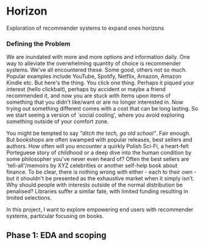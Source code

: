 # Horizon
Exploration of recommender systems to expand ones horizons


### Defining the Problem
We are inundated with more and more options and information daily. One way to alleviate the overwhelming quantity of choice is recommender systems. We've all encountered these. Some good, others not so much. Popular examples include YouTube, Spotify, Netflix, Amazon, Amazon Kindle etc. But here's the thing. You click one thing. Perhaps it piqued your interest (hello clickbait), perhaps by accident or maybe a friend recommended it, and now you are stuck with items upon items of something that you didn't like/want or are no longer interested in.  Now trying out something different comes with a cost that can be long lasting. So we start seeing a version of `social cooling', where you avoid exploring something outside of your comfort zone. 

You might be tempted to say _"ditch the tech, go old school"_. Fair enough. But bookshops are often swamped with popular releases, best sellers and authors. How often will you encounter a quirkly Polish Sci-Fi, a heart-felt Porteguese story of childhood or a deep dive into the human condition by some philosopher you've never even heard of? Often the best sellers are 'tell-all'/memoirs by XYZ celebrities or another self-help book about finance. To be clear, there is nothing wrong with either - each to their own - but it shouldn't be presented as the exhaustive market when it simply isn't. Why should people with interests outside of the normal distribution be penalised? Libraries suffer a similar fate, with limited funding resulting in limited selections. 

In this project, I want to explore empowering end users with recommender systems, particular focusing on books. 

## Phase 1: EDA and scoping

